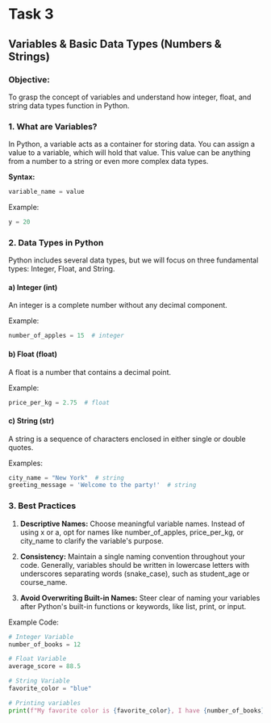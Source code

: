 # Task 3

## Variables & Basic Data Types (Numbers & Strings)

### Objective: 
To grasp the concept of variables and understand how integer, float, and string data types function in Python.

### 1. What are Variables?

In Python, a variable acts as a container for storing data. You can assign a value to a variable, which will hold that value. This value can be anything from a number to a string or even more complex data types.

**Syntax:**

```python
variable_name = value
```

Example:
```python
y = 20
```

### 2. Data Types in Python
Python includes several data types, but we will focus on three fundamental types: Integer, Float, and String.

#### a) Integer (int)

An integer is a complete number without any decimal component.

Example:
```python
number_of_apples = 15  # integer
```

#### b) Float (float)

A float is a number that contains a decimal point.

Example:
```python
price_per_kg = 2.75  # float
```

#### c) String (str)

A string is a sequence of characters enclosed in either single or double quotes.

Examples:
```python
city_name = "New York"  # string
greeting_message = 'Welcome to the party!'  # string
```

### 3. Best Practices

1. **Descriptive Names:** Choose meaningful variable names. Instead of using x or a, opt for names like number_of_apples, price_per_kg, or city_name to clarify the variable's purpose.

2. **Consistency:** Maintain a single naming convention throughout your code. Generally, variables should be written in lowercase letters with underscores separating words (snake_case), such as student_age or course_name.

3. **Avoid Overwriting Built-in Names:** Steer clear of naming your variables after Python's built-in functions or keywords, like list, print, or input.

Example Code:
```python
# Integer Variable
number_of_books = 12

# Float Variable
average_score = 88.5

# String Variable
favorite_color = "blue"

# Printing variables
print(f"My favorite color is {favorite_color}, I have {number_of_books} books, and my average score is {average_score}.")
```
